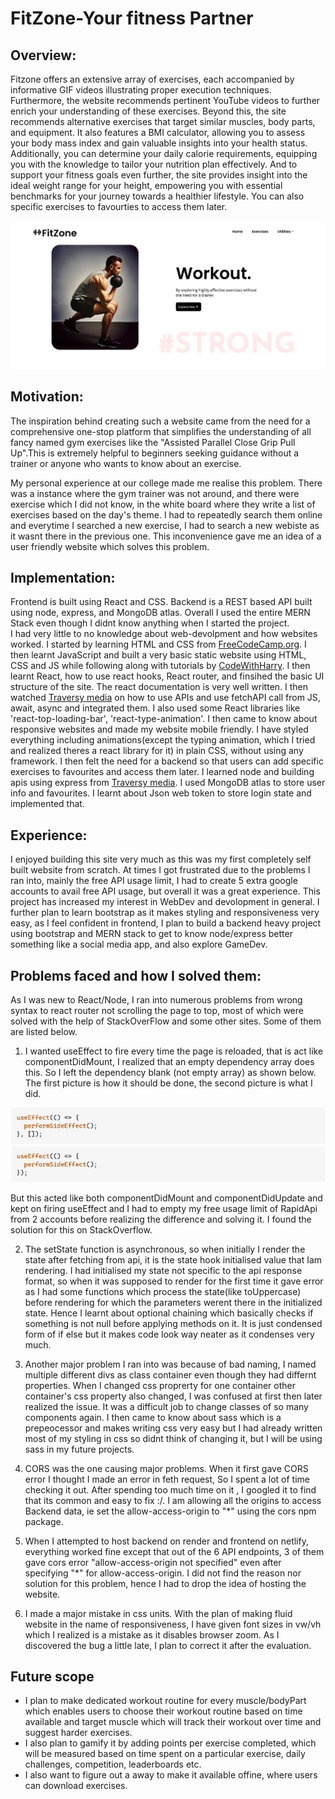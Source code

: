 # FitZone-Your fitness Partner

## Overview:
Fitzone offers an extensive array of exercises, each accompanied by informative GIF videos illustrating proper execution techniques. Furthermore, the website recommends pertinent YouTube videos to further enrich your understanding of these exercises. Beyond this, the site recommends alternative exercises that target similar muscles, body parts, and equipment. It also features a BMI calculator, allowing you to assess your body mass index and gain valuable insights into your health status. Additionally, you can determine your daily calorie requirements, equipping you with the knowledge to tailor your nutrition plan effectively. And to support your fitness goals even further, the site provides insight into the ideal weight range for your height, empowering you with essential benchmarks for your journey towards a healthier lifestyle. You can also specific exercises to favourties to access them later.


![homepage](Frontend/src/assets/homepage.png)

## Motivation:
The inspiration behind creating such a website came from the need for a comprehensive one-stop platform that simplifies the understanding of all fancy named gym exercises like the "Assisted Parallel Close Grip Pull Up".This is extremely helpful to beginners seeking guidance without a trainer or anyone who wants to know about an exercise.

My personal experience at our college made me realise this problem. There was a instance where the gym trainer was not around, and there were exercise which I did not know, in the white board where they write a list of exercises based on the day's theme. I had to repeatedly search them online and everytime I searched a new exercise, I had to search a new webiste as it wasnt there in the previous one. This inconvenience gave me an idea of a user friendly website which solves this problem.

## Implementation:
Frontend is built using React and CSS. Backend is a REST based API built using node, express, and MongoDB atlas. Overall I used the entire MERN Stack even though I didnt know anything when I started the project. <br/>
I had very little to no knowledge about web-devolpment and how websites worked. I started by learning HTML and CSS from [FreeCodeCamp.org](https://www.youtube.com/c/Freecodecamp). I then learnt JavaScript and built a very basic static website using HTML, CSS and JS while following along with tutorials by [CodeWithHarry](https://www.youtube.com/@CodeWithHarry). I then learnt React, how to use react hooks, React router, and finsihed the basic UI structure of the site. The react documentation is very well written. I then watched [Traversy media](https://www.youtube.com/channel/UC29ju8bIPH5as8OGnQzwJyA) on how to use APIs and use fetchAPI call from JS, await, async and integrated them. I also used some React libraries like 'react-top-loading-bar', 'react-type-animation'. I then came to know about responsive websites and made my website mobile friendly. I have styled everything including animations(except the typing animation, which I tried and realized theres a react library for it) in plain CSS, without using any framework. I then felt the need for a backend so that users can add specific exercises to favourites and access them later. I learned node and building apis using express from [Traversy media](https://www.youtube.com/channel/UC29ju8bIPH5as8OGnQzwJyA). I used MongoDB atlas to store user info and favourites. I learnt about Json web token to store login state and implemented that.

## Experience:
I enjoyed building this site very much as this was my first completely self built website from scratch. At times I got frustrated due to the problems I ran into, mainly the free API usage limit, I had to create 5 extra google accounts to avail free API usage, but overall it was a great experience. This project has increased my interest in WebDev and devolopment in general. I further plan to learn bootstrap as it makes styling and responsiveness very easy, as I feel confident in frontend, I plan to build a backend heavy project using bootstrap and MERN stack to get to know node/express better something like a social media app, and also explore GameDev. 

## Problems faced and how I solved them:
As I was new to React/Node, I ran into numerous problems from wrong syntax to react router not scrolling the page to top, most of which were solved with the help of StackOverFlow and some other sites. Some of them are listed below.

1. I wanted useEffect to fire every time the page is reloaded, that is act like componentDidMount, I realized that an empty dependency array does this. So I left the dependency blank (not empty array) as shown below. The first picture is how it should be done, the second picture is what I did.


![problem](Frontend/src/assets/problem.png) 
![problem](Frontend/src/assets/problem1.png)


But this acted like both componentDidMount and componentDidUpdate and kept on firing useEffect and I had to empty my free usage limit of RapidApi from 2 accounts before realizing the difference and solving it. I found the solution for this on StackOverflow.


2. The setState function is asynchronous, so when initially I render the state after fetching from api, it is the state hook initialised value that Iam rendering. I had initialised my state not specific to the api response format, so when it was supposed to render for the first time it gave error as I had some functions which process the state(like toUppercase) before rendering for which the parameters werent there in the initialized state. Hence I learnt about optional chaining which basically checks if something is not null before applying methods on it. It is just condensed form of if else but it makes code look way neater as it condenses very much. 


3. Another major problem I ran into was because of bad naming, I named multiple different divs as class container even though they had differnt properties. When I changed css proprerty for one container other container's css property also changed, I was confused at first then later realized the issue. It was a difficult job to change classes of so many components again. I then came to know about sass which is a prepeocessor and makes writing css very easy but I had already written most of my styling in css so didnt think of changing it, but I will be using sass in my future projects.

4. CORS was the one causing major problems. When it first gave CORS error I thought I made an error in feth request, So I spent a lot of time checking it out. After spending too much time on it , I googled it to find that its common and easy to fix :/. I am allowing all the origins to access Backend data, ie set the allow-access-origin to "*" using the cors npm package.

5. When I attempted to host backend on render and frontend on netlify, everything worked fine except that out of the 6 API endpoints, 3 of them gave cors error "allow-access-origin not specified" even after specifying "*" for allow-access-origin. I did not find the reason nor solution for this problem, hence I had to drop the idea of hosting the website.  

6. I made a major mistake in css units. With the plan of making fluid website in the name of responsiveness, I have given font sizes in vw/vh which I realized is a mistake as it disables browser zoom. As I discovered the bug a little late, I plan to correct it after the evaluation.

## Future scope

* I plan to make dedicated workout routine for every muscle/bodyPart which enables users to choose their workout routine based on time available and target muscle which will track their workout over time and suggest harder exercises.
* I also plan to gamify it by adding points per exercise completed, which will be measured based on time spent on a particular exercise, daily challenges, competition, leaderboards etc.
* I also want to figure out a away to make it available offine, where users can download exercises.

